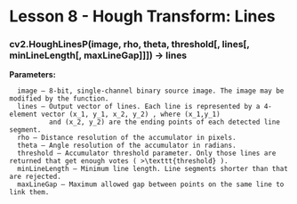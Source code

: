 # Lesson 8 - Hough Transform: Lines

### cv2.HoughLinesP(image, rho, theta, threshold[, lines[, minLineLength[, maxLineGap]]]) → lines
**Parameters:**
```
  image – 8-bit, single-channel binary source image. The image may be modified by the function.
  lines – Output vector of lines. Each line is represented by a 4-element vector (x_1, y_1, x_2, y_2) , where (x_1,y_1) 
          and (x_2, y_2) are the ending points of each detected line segment.
  rho – Distance resolution of the accumulator in pixels.
  theta – Angle resolution of the accumulator in radians.
  threshold – Accumulator threshold parameter. Only those lines are returned that get enough votes ( >\texttt{threshold} ).
  minLineLength – Minimum line length. Line segments shorter than that are rejected.
  maxLineGap – Maximum allowed gap between points on the same line to link them.
```
  
  
  
  
